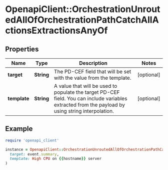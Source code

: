 # OpenapiClient::OrchestrationUnroutedAllOfOrchestrationPathCatchAllActionsExtractionsAnyOf

## Properties

| Name | Type | Description | Notes |
| ---- | ---- | ----------- | ----- |
| **target** | **String** | The PD-CEF field that will be set with the value from the template. | [optional] |
| **template** | **String** | A value that will be used to populate the target PD-CEF field. You can include variables extracted from the payload by using string interpolation. | [optional] |

## Example

```ruby
require 'openapi_client'

instance = OpenapiClient::OrchestrationUnroutedAllOfOrchestrationPathCatchAllActionsExtractionsAnyOf.new(
  target: event.summary,
  template: High CPU on {{hostname}} server
)
```

